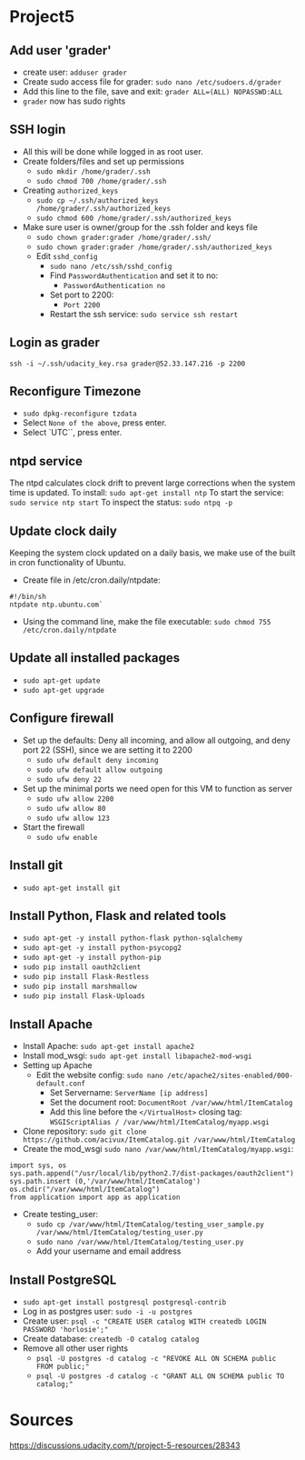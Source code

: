 # Project5

## Add user 'grader'
* create user: `adduser grader`
* Create sudo access file for grader: `sudo nano /etc/sudoers.d/grader`
* Add this line to the file, save and exit: `grader ALL=(ALL) NOPASSWD:ALL`
* `grader` now has sudo rights

## SSH login
* All this will be done while logged in as root user.
* Create folders/files and set up permissions
    * `sudo mkdir /home/grader/.ssh`
    * `sudo chmod 700 /home/grader/.ssh`
* Creating `authorized_keys`
    * `sudo cp ~/.ssh/authorized_keys /home/grader/.ssh/authorized_keys`    
    * `sudo chmod 600 /home/grader/.ssh/authorized_keys`
* Make sure user is owner/group for the .ssh folder and keys file
    * `sudo chown grader:grader /home/grader/.ssh/`
    * `sudo chown grader:grader /home/grader/.ssh/authorized_keys`
  * Edit `sshd_config`
    * `sudo nano /etc/ssh/sshd_config` 
    * Find `PasswordAuthentication` and set it to no:
        * `PasswordAuthentication no`
    * Set port to 2200:
        * `Port 2200`
    * Restart the ssh service:
        `sudo service ssh restart`

## Login as grader
`ssh -i ~/.ssh/udacity_key.rsa grader@52.33.147.216 -p 2200`

## Reconfigure Timezone
* `sudo dpkg-reconfigure tzdata`
* Select `None of the above`, press enter.
* Select `UTC``, press enter.

## ntpd service
The ntpd calculates clock drift to prevent large corrections when the system time is updated.
To install: `sudo apt-get install ntp`
To start the service: `sudo service ntp start`
To inspect the status: `sudo ntpq -p`

## Update clock daily
Keeping the system clock updated on a daily basis, we make use of the built in cron functionality of Ubuntu.
* Create file in /etc/cron.daily/ntpdate:
```
#!/bin/sh
ntpdate ntp.ubuntu.com`
```

* Using the command line, make the file executable: `sudo chmod 755 /etc/cron.daily/ntpdate`


## Update all installed packages
* `sudo apt-get update`
* `sudo apt-get upgrade`

## Configure firewall
* Set up the defaults: Deny all incoming, and allow all outgoing, and deny port 22 (SSH), since we are setting it to 2200
    * `sudo ufw default deny incoming`
    * `sudo ufw default allow outgoing`
    * `sudo ufw deny 22`
* Set up the minimal ports we need open for this VM to function as server
    * `sudo ufw allow 2200`
    * `sudo ufw allow 80`
    * `sudo ufw allow 123`
* Start the firewall
    * `sudo ufw enable`

## Install git
* `sudo apt-get install git`

## Install Python, Flask and related tools
* `sudo apt-get -y install python-flask python-sqlalchemy`
* `sudo apt-get -y install python-psycopg2`
* `sudo apt-get -y install python-pip`
* `sudo pip install oauth2client`
* `sudo pip install Flask-Restless`
* `sudo pip install marshmallow`
* `sudo pip install Flask-Uploads`

## Install Apache
* Install Apache: `sudo apt-get install apache2`
* Install mod_wsgi: `sudo apt-get install libapache2-mod-wsgi`
* Setting up Apache
    * Edit the website config: `sudo nano /etc/apache2/sites-enabled/000-default.conf`
        * Set Servername: `ServerName [ip address]`
        * Set the document root: `DocumentRoot /var/www/html/ItemCatalog`
        * Add this line before the `</VirtualHost>` closing tag: `WSGIScriptAlias / /var/www/html/ItemCatalog/myapp.wsgi`
* Clone repository: `sudo git clone https://github.com/acivux/ItemCatalog.git /var/www/html/ItemCatalog`
* Create the mod_wsgi `sudo nano /var/www/html/ItemCatalog/myapp.wsgi`:
```
import sys, os
sys.path.append("/usr/local/lib/python2.7/dist-packages/oauth2client")
sys.path.insert (0,'/var/www/html/ItemCatalog')
os.chdir("/var/www/html/ItemCatalog")
from application import app as application
```
* Create testing_user:
    * `sudo cp /var/www/html/ItemCatalog/testing_user_sample.py /var/www/html/ItemCatalog/testing_user.py`
    * `sudo nano /var/www/html/ItemCatalog/testing_user.py`
    * Add your username and email address


## Install PostgreSQL
* `sudo apt-get install postgresql postgresql-contrib`
* Log in as postgres user: `sudo -i -u postgres`
* Create user: `psql -c "CREATE USER catalog WITH createdb LOGIN PASSWORD 'horlosie';"`
* Create database: `createdb -O catalog catalog`
* Remove all other user rights
    * `psql -U postgres -d catalog -c "REVOKE ALL ON SCHEMA public FROM public;"`
    * `psql -U postgres -d catalog -c "GRANT ALL ON SCHEMA public TO catalog;"`

# Sources
https://discussions.udacity.com/t/project-5-resources/28343